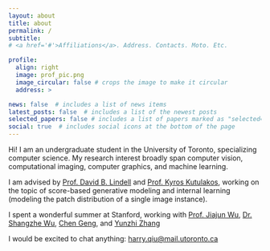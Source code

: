 ```yaml
---
layout: about
title: about
permalink: /
subtitle: 
# <a href='#'>Affiliations</a>. Address. Contacts. Moto. Etc.

profile:
  align: right
  image: prof_pic.png
  image_circular: false # crops the image to make it circular
  address: >

news: false  # includes a list of news items
latest_posts: false  # includes a list of the newest posts
selected_papers: false # includes a list of papers marked as "selected={true}"
social: true  # includes social icons at the bottom of the page
---
```


Hi! I am an undergraduate student in the University of Toronto, specializing computer science. My research interest broadly span computer vision, computational imaging, computer graphics, and machine learning. 

I am advised by [Prof. David B. Lindell](https://davidlindell.com) and [Prof. Kyros Kutulakos](https://www.cs.toronto.edu/~kyros/), working on the topic of score-based generative modeling and internal learning (modeling the patch distribution of a single image instance).

I spent a wonderful summer at Stanford, working with [Prof. Jiajun Wu](https://jiajunwu.com), [Dr. Shangzhe Wu](https://elliottwu.com), [Chen Geng](https://chen-geng.com), and [Yunzhi Zhang](https://cs.stanford.edu/~yzzhang/)

I would be excited to chat anything: [harry.qiu@mail.utoronto.ca](mailto:harry.qiu@mail.utoronto.ca)

<!-- Tell the world about yourself. Link to your favorite [subreddit](http://reddit.com). You can put a picture in, too. The code is already in, just name your picture `prof_pic.jpg` and put it in the `img/` folder.

Put your address / P.O. box / other info right below your picture. You can also disable any of these elements by editing `profile` property of the YAML header of your `_pages/about.md`. Edit `_bibliography/papers.bib` and Jekyll will render your [publications page](/al-folio/publications/) automatically.

Link to your social media connections, too. This theme is set up to use [Font Awesome icons](http://fortawesome.github.io/Font-Awesome/) and [Academicons](https://jpswalsh.github.io/academicons/), like the ones below. Add your Facebook, Twitter, LinkedIn, Google Scholar, or just disable all of them. -->
